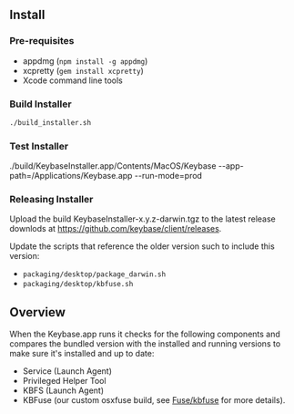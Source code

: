## Install

### Pre-requisites

 * appdmg (`npm install -g appdmg`)
 * xcpretty (`gem install xcpretty`)
 * Xcode command line tools

### Build Installer

```sh
./build_installer.sh
```

### Test Installer

./build/KeybaseInstaller.app/Contents/MacOS/Keybase --app-path=/Applications/Keybase.app --run-mode=prod

### Releasing Installer

Upload the build KeybaseInstaller-x.y.z-darwin.tgz to the latest release downlods at https://github.com/keybase/client/releases.

Update the scripts that reference the older version such to include this version:
- `packaging/desktop/package_darwin.sh`
- `packaging/desktop/kbfuse.sh`

## Overview

When the Keybase.app runs it checks for the following components and compares the bundled version with the installed and running versions to make sure it's installed and up to date:

- Service (Launch Agent)
- Privileged Helper Tool
- KBFS (Launch Agent)
- KBFuse (our custom osxfuse build, see [Fuse/kbfuse](https://github.com/keybase/client/tree/master/osx/Install/Fuse/kbfuse) for more details).
